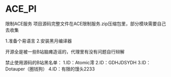 # ACE_Pl
限制ACE服务
项目源码完整文件在ACE限制服务.zip压缩包里，部分模块需要自己去收集

1.准备个易语言
2.安装黑月编译器

开源全是被一些B站脑瘫造谣的，代理里有没有问题自行辩解

禁止使用源码的B站黑名单：
1.ID：Atomic澪
2.ID：GDHJDSYDH
3.ID：Dotauper（圈钱狗）
4.ID：有限的馒头2233
